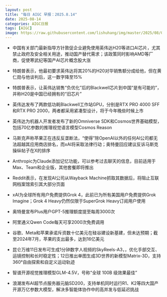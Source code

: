 ```yaml
---
layout: post
title: "每日 AIGC 早报：2025.8.14"
date: 2025-08-14
categories: AIGC日报
tags: [AIGC]
image: https://raw.githubusercontent.com/lishuhang/img/master/2025/08/0814-d.webp
---
```


- 中国有关部门最新指导方针敦促企业避免使用英伟达H20等进口AI芯片，尤其禁止政府及安全相关用途，推动国产替代需求；该政策同时影响AMD等厂商，促使寒武纪等国产AI芯片概念股大涨

- 特朗普表示，他最初要求英伟达将其20%的H20对华销售额分成给他，但在黄仁勋与他谈判后，这一数字降至15%

- 特朗普表示，让英伟达销售“负优化”后的Blackwell芯片到中国“是有可能的”，并称H20是中国已经拥有的“旧芯片”

- 英伟达发布了两款低功耗Blackwell工作站GPU，分别是RTX PRO 4000 SFF和RTX PRO 2000，两者都采用紧凑型设计，将于今年晚些时候上市

- 英伟达为机器人开发者发布了新的Omniverse SDK和Cosmos世界基础模型，包括70亿参数的推理视觉语言模型Cosmos Reason

- 马斯克声称苹果正在违反反垄断法，“使得”除OpenAI以外的任何AI公司都无法超越其应用商店排名，而xAI将采取法律行动；奥特曼回应建议反诉马斯克操纵帖子在X的排序

- Anthropic为Claude添加记忆功能，可以参考过去聊天的信息，目前适用于Max、Team和企业版，其他套餐即将推出

- Reddit表示，在发现AI公司从Wayback Machine抓取其数据后，将阻止互联网档案馆索引其大部分页面

- xAI为全球所有用户免费提供Grok 4，此前已为所有美国用户免费提供Grok Imagine；Grok 4 Heavy仍然仅限于SuperGrok Heavy订阅用户使用

- 奥特曼宣布Plus用户GPT-5推理额度提至每周3000次

- 阿里通义Qwen Code每天可享2000次免费调用

- 谷歌、Meta和苹果承诺斥资数十亿美元在硅谷建设新基建，但未达预期；截至2024年7月，苹果的支出最多，达到16亿美元

- 昆仑万维11日发布可生成1分钟数字人视频的SkyReels-A3，，优化手部交互、运镜控制和长时稳定性；12日推出单图生成3D世界的新模型Matrix-3D，支持360°自由探索和自定义运动轨迹

- 智谱开源视觉推理模型GLM-4.5V，号称“全球 100B 级效果最佳”

- 浪潮发布AI超节点服务器元脑SD200，支持单机同时运行R1、K2等四大国产开源万亿参数大模型，解决多智能体协作中的高并发与低延迟挑战